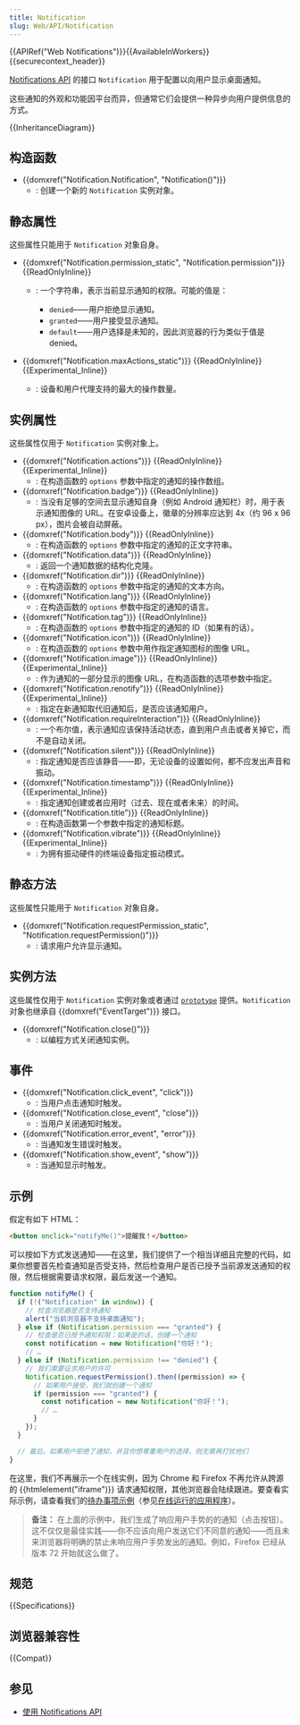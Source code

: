 ```yaml
---
title: Notification
slug: Web/API/Notification
---
```


{{APIRef("Web Notifications")}}{{AvailableInWorkers}}{{securecontext_header}}

[Notifications API](/zh-CN/docs/Web/API/Notifications_API) 的接口 `Notification` 用于配置以向用户显示桌面通知。

这些通知的外观和功能因平台而异，但通常它们会提供一种异步向用户提供信息的方式。

{{InheritanceDiagram}}

## 构造函数

- {{domxref("Notification.Notification", "Notification()")}}
  - : 创建一个新的 `Notification` 实例对象。

## 静态属性

这些属性只能用于 `Notification` 对象自身。

- {{domxref("Notification.permission_static", "Notification.permission")}} {{ReadOnlyInline}}

  - : 一个字符串，表示当前显示通知的权限。可能的值是：

    - `denied`——用户拒绝显示通知。
    - `granted`——用户接受显示通知。
    - `default`——用户选择是未知的，因此浏览器的行为类似于值是 denied。

- {{domxref("Notification.maxActions_static")}} {{ReadOnlyInline}} {{Experimental_Inline}}
  - : 设备和用户代理支持的最大的操作数量。

## 实例属性

这些属性仅用于 `Notification` 实例对象上。

- {{domxref("Notification.actions")}} {{ReadOnlyInline}} {{Experimental_Inline}}
  - : 在构造函数的 `options` 参数中指定的通知的操作数组。
- {{domxref("Notification.badge")}} {{ReadOnlyInline}}
  - : 当没有足够的空间去显示通知自身（例如 Android 通知栏）时，用于表示通知图像的 URL。在安卓设备上，徽章的分辨率应达到 4x（约 96 x 96 px），图片会被自动屏蔽。
- {{domxref("Notification.body")}} {{ReadOnlyInline}}
  - : 在构造函数的 `options` 参数中指定的通知的正文字符串。
- {{domxref("Notification.data")}} {{ReadOnlyInline}}
  - : 返回一个通知数据的结构化克隆。
- {{domxref("Notification.dir")}} {{ReadOnlyInline}}
  - : 在构造函数的 `options` 参数中指定的通知的文本方向。
- {{domxref("Notification.lang")}} {{ReadOnlyInline}}
  - : 在构造函数的 `options` 参数中指定的通知的语言。
- {{domxref("Notification.tag")}} {{ReadOnlyInline}}
  - : 在构造函数的 `options` 参数中指定的通知的 ID（如果有的话）。
- {{domxref("Notification.icon")}} {{ReadOnlyInline}}
  - : 在构造函数的 `options` 参数中用作指定通知图标的图像 URL。
- {{domxref("Notification.image")}} {{ReadOnlyInline}} {{Experimental_Inline}}
  - : 作为通知的一部分显示的图像 URL，在构造函数的选项参数中指定。
- {{domxref("Notification.renotify")}} {{ReadOnlyInline}} {{Experimental_Inline}}
  - : 指定在新通知取代旧通知后，是否应该通知用户。
- {{domxref("Notification.requireInteraction")}} {{ReadOnlyInline}}
  - : 一个布尔值，表示通知应该保持活动状态，直到用户点击或者关掉它，而不是自动关闭。
- {{domxref("Notification.silent")}} {{ReadOnlyInline}}
  - : 指定通知是否应该静音——即，无论设备的设置如何，都不应发出声音和振动。
- {{domxref("Notification.timestamp")}} {{ReadOnlyInline}} {{Experimental_Inline}}
  - : 指定通知创建或者应用时（过去、现在或者未来）的时间。
- {{domxref("Notification.title")}} {{ReadOnlyInline}}
  - : 在构造函数第一个参数中指定的通知标题。
- {{domxref("Notification.vibrate")}} {{ReadOnlyInline}} {{Experimental_Inline}}
  - : 为拥有振动硬件的终端设备指定振动模式。

## 静态方法

这些属性只能用于 `Notification` 对象自身。

- {{domxref("Notification.requestPermission_static", "Notification.requestPermission()")}}
  - : 请求用户允许显示通知。

## 实例方法

这些属性仅用于 `Notification` 实例对象或者通过 [`prototype`](/zh-CN/docs/Web/JavaScript/Inheritance_and_the_prototype_chain) 提供。`Notification` 对象也继承自 {{domxref("EventTarget")}} 接口。

- {{domxref("Notification.close()")}}
  - : 以编程方式关闭通知实例。

## 事件

- {{domxref("Notification.click_event", "click")}}
  - : 当用户点击通知时触发。
- {{domxref("Notification.close_event", "close")}}
  - : 当用户关闭通知时触发。
- {{domxref("Notification.error_event", "error")}}
  - : 当通知发生错误时触发。
- {{domxref("Notification.show_event", "show")}}
  - : 当通知显示时触发。

## 示例

假定有如下 HTML：

```html
<button onclick="notifyMe()">提醒我！</button>
```

可以按如下方式发送通知——在这里，我们提供了一个相当详细且完整的代码，如果你想要首先检查通知是否受支持，然后检查用户是否已授予当前源发送通知的权限，然后根据需要请求权限，最后发送一个通知。

```js
function notifyMe() {
  if (!("Notification" in window)) {
    // 检查浏览器是否支持通知
    alert("当前浏览器不支持桌面通知");
  } else if (Notification.permission === "granted") {
    // 检查是否已授予通知权限；如果是的话，创建一个通知
    const notification = new Notification("你好！");
    // …
  } else if (Notification.permission !== "denied") {
    // 我们需要征求用户的许可
    Notification.requestPermission().then((permission) => {
      // 如果用户接受，我们就创建一个通知
      if (permission === "granted") {
        const notification = new Notification("你好！");
        // …
      }
    });
  }

  // 最后，如果用户拒绝了通知，并且你想尊重用户的选择，则无需再打扰他们
}
```

在这里，我们不再展示一个在线实例，因为 Chrome 和 Firefox 不再允许从跨源的 {{htmlelement("iframe")}} 请求通知权限，其他浏览器会陆续跟进。要查看实际示例，请查看我们的[待办事项示例](https://github.com/mdn/dom-examples/tree/main/to-do-notifications)（参见[在线运行的应用程序](https://mdn.github.io/dom-examples/to-do-notifications/)）。

> **备注：** 在上面的示例中，我们生成了响应用户手势的的通知（点击按钮）。这不仅仅是最佳实践——你不应该向用户发送它们不同意的通知——而且未来浏览器将明确的禁止未响应用户手势发出的通知。例如，Firefox 已经从版本 72 开始就这么做了。

## 规范

{{Specifications}}

## 浏览器兼容性

{{Compat}}

## 参见

- [使用 Notifications API](/zh-CN/docs/Web/API/Notifications_API/Using_the_Notifications_API)

